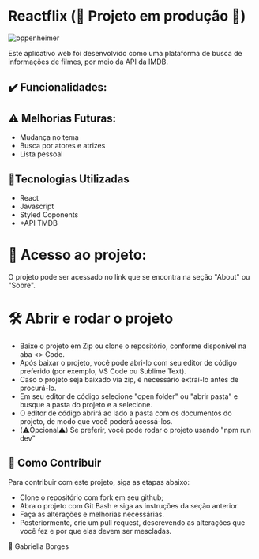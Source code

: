 # Reactflix (🚧 Projeto em produção 🚧)

![oppenheimer](https://github.com/GabriellaMullerBorges/reactflix/assets/112037356/c963b33f-7ce4-4592-8e96-c6ffcfa8656e)


Este aplicativo web foi desenvolvido como uma plataforma de busca de informações de filmes, por meio da API da IMDB.

## ✔️ Funcionalidades: 

## ⚠️ Melhorias Futuras:
* Mudança no tema
* Busca por atores e atrizes
* Lista pessoal

## 🔨Tecnologias Utilizadas
* React 
* Javascript
* Styled Coponents
* *API TMDB

# 📁 Acesso ao projeto:
 O projeto pode ser acessado no link que se encontra na seção "About" ou  "Sobre".
 
# 🛠️ Abrir e rodar o projeto
 
 * Baixe o projeto em Zip ou clone o repositório, conforme disponível na aba <> Code.
 * Após baixar o projeto, você pode abri-lo com seu editor de código preferido (por exemplo, VS Code ou Sublime Text).
 * Caso o projeto seja baixado via zip, é necessário extraí-lo antes de procurá-lo.
 * Em seu editor de código selecione "open folder" ou "abrir pasta" e busque a pasta do projeto e a selecione.
 * O editor de código abrirá ao lado a pasta com os documentos do projeto, de modo que você poderá acessá-los.
 * (⚠️Opcional⚠️) Se preferir, você pode rodar o projeto usando "npm run dev"

## 🧩 Como Contribuir
Para contribuir com este projeto, siga as etapas abaixo:

* Clone o repositório com fork em seu github;
* Abra o projeto com Git Bash e siga as instruções da seção anterior.
* Faça as alterações e melhorias necessárias.
* Posteriormente, crie um pull request, descrevendo as alterações que você fez e por que elas devem ser mescladas.

🚀 Gabriella Borges
